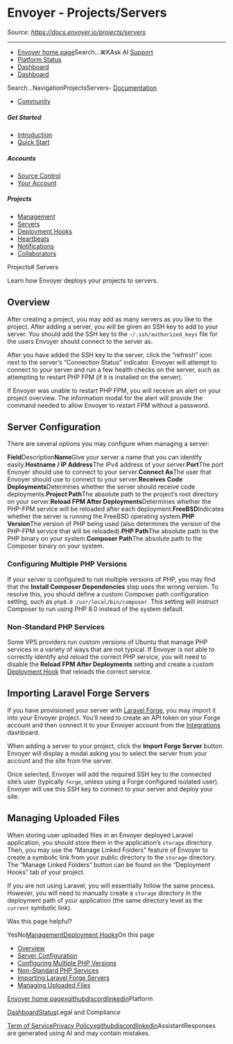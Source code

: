 # Envoyer - Projects/Servers

*Source: https://docs.envoyer.io/projects/servers*

---

- [Envoyer home page](https://envoyer.io)Search...⌘KAsk AI
[Support](/cdn-cgi/l/email-protection#a7c2c9d1c8dec2d5e7cbc6d5c6d1c2cb89c4c8ca)
- [Platform Status](https://status.laravel.com/)
- [Dashboard](https://envoyer.io)
- [Dashboard](https://envoyer.io)

Search...NavigationProjectsServers- [Documentation](/introduction)
- [Community](https://discord.com/invite/laravel)
##### Get Started

- [Introduction](/introduction)
- [Quick Start](/quick-start)

##### Accounts

- [Source Control](/accounts/source-control)
- [Your Account](/accounts/your-account)

##### Projects

- [Management](/projects/management)
- [Servers](/projects/servers)
- [Deployment Hooks](/projects/deployment-hooks)
- [Heartbeats](/projects/heartbeats)
- [Notifications](/projects/notifications)
- [Collaborators](/projects/collaborators)

Projects# Servers

Learn how Envoyer deploys your projects to servers.

## [​](#overview)Overview

After creating a project, you may add as many servers as you like to the project. After adding a server, you will be given an SSH key to add to your server. You should add the SSH key to the `~/.ssh/authorized_keys` file for the users Envoyer should connect to the server as.

After you have added the SSH key to the server, click the “refresh” icon next to the server’s “Connection Status” indicator. Envoyer will attempt to connect to your server and run a few health checks on the server, such as attempting to restart PHP FPM (if it is installed on the server).

If Envoyer was unable to restart PHP FPM, you will receive an alert on your project overview. The information modal for the alert will provide the command needed to allow Envoyer to restart FPM without a password.

## [​](#server-configuration)Server Configuration

There are several options you may configure when managing a server:

**Field**Description**Name**Give your server a name that you can identify easily.**Hostname / IP Address**The IPv4 address of your server.**Port**The port Envoyer should use to connect to your server.**Connect As**The user that Envoyer should use to connect to your server.**Receives Code Deployments**Determines whether the server should receive code deployments.**Project Path**The absolute path to the project’s root directory on your server.**Reload FPM After Deployments**Determines whether the PHP-FPM service will be reloaded after each deployment.**FreeBSD**Indicates whether the server is running the FreeBSD operating system.**PHP Version**The version of PHP being used (also determines the version of the PHP-FPM service that will be reloaded).**PHP Path**The absolute path to the PHP binary on your system.**Composer Path**The absolute path to the Composer binary on your system.
### [​](#configuring-multiple-php-versions)Configuring Multiple PHP Versions

If your server is configured to run multiple versions of PHP, you may find that the **Install Composer Dependencies** step uses the wrong version. To resolve this, you should define a custom Composer path configuration setting, such as `php8.0 /usr/local/bin/composer`. This setting will instruct Composer to run using PHP 8.0 instead of the system default.

### [​](#non-standard-php-services)Non-Standard PHP Services

Some VPS providers run custom versions of Ubuntu that manage PHP services in a variety of ways that are not typical. If Envoyer is not able to correctly identify and reload the correct PHP service, you will need to disable the **Reload FPM After Deployments** setting and create a custom [Deployment Hook](/projects/deployment-hooks) that reloads the correct service.

## [​](#importing-laravel-forge-servers)Importing Laravel Forge Servers

If you have provisioned your server with [Laravel Forge](https://forge.laravel.com), you may import it into your Envoyer project. You’ll need to create an API token on your Forge account and then connect it to your Envoyer account from the [Integrations](https://envoyer.io/user/profile#/integrations) dashboard.

When adding a server to your project, click the **Import Forge Server** button. Envoyer will display a modal asking you to select the server from your account and the site from the server.

Once selected, Envoyer will add the required SSH key to the connected site’s user (typically `forge`, unless using a Forge configured isolated user). Envoyer will use this SSH key to connect to your server and deploy your site.

## [​](#managing-uploaded-files)Managing Uploaded Files

When storing user uploaded files in an Envoyer deployed Laravel application, you should store them in the application’s `storage` directory. Then, you may use the “Manage Linked Folders” feature of Envoyer to create a symbolic link from your public directory to the `storage` directory. The “Manage Linked Folders” button can be found on the “Deployment Hooks” tab of your project.

If you are not using Laravel, you will essentially follow the same process. However, you will need to manually create a `storage` directory in the deployment path of your application (the same directory level as the `current` symbolic link).

Was this page helpful?

YesNo[Management](/projects/management)[Deployment Hooks](/projects/deployment-hooks)On this page
- [Overview](#overview)
- [Server Configuration](#server-configuration)
- [Configuring Multiple PHP Versions](#configuring-multiple-php-versions)
- [Non-Standard PHP Services](#non-standard-php-services)
- [Importing Laravel Forge Servers](#importing-laravel-forge-servers)
- [Managing Uploaded Files](#managing-uploaded-files)

[Envoyer home page](https://envoyer.io)[x](https://x.com/laravelphp)[github](https://github.com/laravel)[discord](https://discord.com/invite/laravel)[linkedin](https://linkedin.com/company/laravel)Platform

[Dashboard](https://envoyer.io/)[Status](https://status.laravel.com/)Legal and Compliance

[Term of Service](https://envoyer.io/terms)[Privacy Policy](https://envoyer.io/privacy)[x](https://x.com/laravelphp)[github](https://github.com/laravel)[discord](https://discord.com/invite/laravel)[linkedin](https://linkedin.com/company/laravel)AssistantResponses are generated using AI and may contain mistakes.